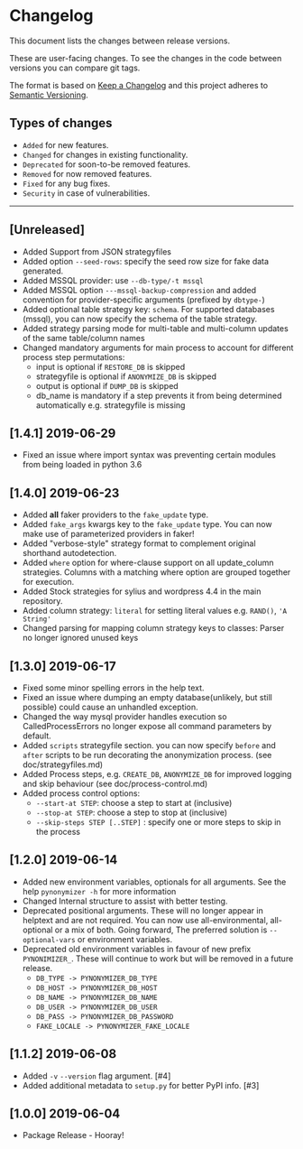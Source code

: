 # Changelog
This document lists the changes between release versions.

These are user-facing changes. To see the changes in the code between versions you can compare git tags.

The format is based on [Keep a Changelog](http://keepachangelog.com/en/1.0.0/)
and this project adheres to [Semantic Versioning](http://semver.org/spec/v2.0.0.html).

## Types of changes
  * `Added` for new features.
  * `Changed` for changes in existing functionality.
  * `Deprecated` for soon-to-be removed features.
  * `Removed` for now removed features.
  * `Fixed` for any bug fixes.
  * `Security` in case of vulnerabilities.

  -------------------------------------------------------------------
## [Unreleased]
- Added Support from JSON strategyfiles
- Added option `--seed-rows`: specify the seed row size for fake data generated.
- Added MSSQL provider: use `--db-type/-t mssql`
- Added MSSQL option `---mssql-backup-compression` and added convention for provider-specific arguments (prefixed by `dbtype-`)
- Added optional table strategy key: `schema`. For supported databases (mssql), you can now specify the schema of the table strategy.
- Added strategy parsing mode for multi-table and multi-column updates of the same table/column names
- Changed mandatory arguments for main process to account for different process step permutations:
    - input is optional if `RESTORE_DB` is skipped
    - strategyfile is optional if `ANONYMIZE_DB` is skipped
    - output is optional if `DUMP_DB` is skipped
    - db_name is mandatory if a step prevents it from being determined automatically e.g. strategyfile is missing

## [1.4.1] 2019-06-29
 - Fixed an issue where import syntax was preventing certain modules from being loaded in python 3.6
 
## [1.4.0] 2019-06-23
- Added **all** faker providers to the `fake_update` type. 
- Added `fake_args` kwargs key to the `fake_update` type. You can now make use of parameterized providers in faker! 
- Added "verbose-style" strategy format to complement original shorthand autodetection.
- Added `where` option for where-clause support on all update_column strategies. Columns with a matching where option are grouped together for execution.
- Added Stock strategies for sylius and wordpress 4.4 in the main repository. 
- Added column strategy: `literal` for setting literal values e.g. `RAND()`, `'A String'`
- Changed parsing for mapping column strategy keys to classes: Parser no longer ignored unused keys


## [1.3.0] 2019-06-17
- Fixed some minor spelling errors in the help text.
- Fixed an issue where dumping an empty database(unlikely, but still possible) could cause an unhandled exception.
- Changed the way mysql provider handles execution so CalledProcessErrors no longer expose all command parameters by default.
- Added `scripts` strategyfile section. you can now specify `before` and `after` scripts to be run decorating the anonymization process. (see doc/strategyfiles.md)
- Added Process steps, e.g. `CREATE_DB`, `ANONYMIZE_DB` for improved logging and skip behaviour (see doc/process-control.md)
- Added process control options:
    - `--start-at STEP`: choose a step to start at (inclusive)
    - `--stop-at STEP`: choose a step to stop at (inclusive)
    - `--skip-steps STEP [..STEP]` : specify one or more steps to skip in the process

## [1.2.0] 2019-06-14
 - Added new environment variables, optionals for all arguments. See the help `pynonymizer -h` for more information
 - Changed Internal structure to assist with better testing.
 - Deprecated positional arguments. These will no longer appear in helptext and are not required. You can now use all-environmental, all-optional or a mix of both. 
 Going forward, The preferred solution is `--optional-vars` or environment variables.
 - Deprecated old environment variables in favour of new prefix `PYNONIMIZER_`. 
 These will continue to work but will be removed in a future release.
    - `DB_TYPE -> PYNONYMIZER_DB_TYPE`
    - `DB_HOST -> PYNONYMIZER_DB_HOST`
    - `DB_NAME -> PYNONYMIZER_DB_NAME`
    - `DB_USER -> PYNONYMIZER_DB_USER`
    - `DB_PASS -> PYNONYMIZER_DB_PASSWORD`
    - `FAKE_LOCALE -> PYNONYMIZER_FAKE_LOCALE`

## [1.1.2] 2019-06-08
 - Added `-v` `--version` flag argument. [#4]
 - Added additional metadata to `setup.py` for better PyPI info. [#3]

## [1.0.0] 2019-06-04
 - Package Release - Hooray!
